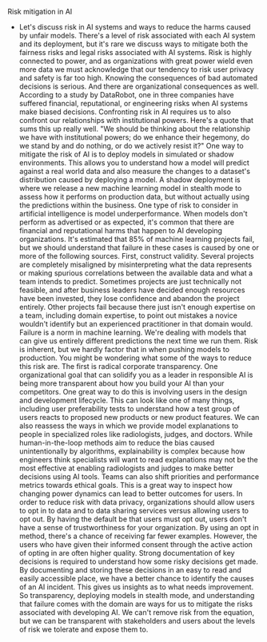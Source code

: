 Risk mitigation in AI
- Let's discuss risk in AI systems and ways to reduce the harms caused by unfair models. There's a level of risk associated with each AI system and its deployment, but it's rare we discuss ways to mitigate both the fairness risks and legal risks associated with AI systems. Risk is highly connected to power, and as organizations with great power wield even more data we must acknowledge that our tendency to risk user privacy and safety is far too high. Knowing the consequences of bad automated decisions is serious. And there are organizational consequences as well. According to a study by DataRobot, one in three companies have suffered financial, reputational, or engineering risks when AI systems make biased decisions. Confronting risk in AI requires us to also confront our relationships with institutional powers. Here's a quote that sums this up really well. "We should be thinking about the relationship we have with institutional powers; do we enhance their hegemony, do we stand by and do nothing, or do we actively resist it?" One way to mitigate the risk of AI is to deploy models in simulated or shadow environments. This allows you to understand how a model will predict against a real world data and also measure the changes to a dataset's distribution caused by deploying a model. A shadow deployment is where we release a new machine learning model in stealth mode to assess how it performs on production data, but without actually using the predictions within the business. One type of risk to consider in artificial intelligence is model underperformance. When models don't perform as advertised or as expected, it's common that there are financial and reputational harms that happen to AI developing organizations. It's estimated that 85% of machine learning projects fail, but we should understand that failure in these cases is caused by one or more of the following sources. First, construct validity. Several projects are completely misaligned by misinterpreting what the data represents or making spurious correlations between the available data and what a team intends to predict. Sometimes projects are just technically not feasible, and after business leaders have decided enough resources have been invested, they lose confidence and abandon the project entirely. Other projects fail because there just isn't enough expertise on a team, including domain expertise, to point out mistakes a novice wouldn't identify but an experienced practitioner in that domain would. Failure is a norm in machine learning. We're dealing with models that can give us entirely different predictions the next time we run them. Risk is inherent, but we hardly factor that in when pushing models to production. You might be wondering what some of the ways to reduce this risk are. The first is radical corporate transparency. One organizational goal that can solidify you as a leader in responsible AI is being more transparent about how you build your AI than your competitors. One great way to do this is involving users in the design and development lifecycle. This can look like one of many things, including user preferability tests to understand how a test group of users reacts to proposed new products or new product features. We can also reassess the ways in which we provide model explanations to people in specialized roles like radiologists, judges, and doctors. While human-in-the-loop methods aim to reduce the bias caused unintentionally by algorithms, explainability is complex because how engineers think specialists will want to read explanations may not be the most effective at enabling radiologists and judges to make better decisions using AI tools. Teams can also shift priorities and performance metrics towards ethical goals. This is a great way to inspect how changing power dynamics can lead to better outcomes for users. In order to reduce risk with data privacy, organizations should allow users to opt in to data and to data sharing services versus allowing users to opt out. By having the default be that users must opt out, users don't have a sense of trustworthiness for your organization. By using an opt in method, there's a chance of receiving far fewer examples. However, the users who have given their informed consent through the active action of opting in are often higher quality. Strong documentation of key decisions is required to understand how some risky decisions get made. By documenting and storing these decisions in an easy to read and easily accessible place, we have a better chance to identify the causes of an AI incident. This gives us insights as to what needs improvement. So transparency, deploying models in stealth mode, and understanding that failure comes with the domain are ways for us to mitigate the risks associated with developing AI. We can't remove risk from the equation, but we can be transparent with stakeholders and users about the levels of risk we tolerate and expose them to.